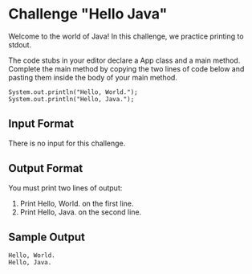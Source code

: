 # Challenge "Hello Java"
Welcome to the world of Java! In this challenge, we practice printing to stdout.

The code stubs in your editor declare a App class and a main method. 
Complete the main method by copying the two lines of code below and 
pasting them inside the body of your main method.

```
System.out.println("Hello, World.");
System.out.println("Hello, Java.");
```

## Input Format

There is no input for this challenge.

## Output Format

You must print two lines of output:

1. Print Hello, World. on the first line.
2. Print Hello, Java. on the second line.

## Sample Output
```
Hello, World.
Hello, Java.
```